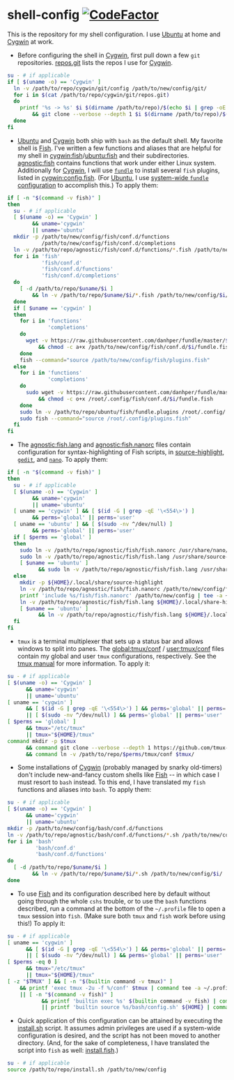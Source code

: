 # shell-config [![CodeFactor](https://www.codefactor.io/repository/github/hunter-richardson/shell-config/badge)](https://www.codefactor.io/repository/github/hunter-richardson/shell-config)
This is the repository for my shell configuration. I use [Ubuntu](https://ubuntu.com) at home and [Cygwin](https://cygwin.com) at work.
- Before configuring the shell in [Cygwin](https://cygwin.com), first pull down a few `git` repositories. [repos.git](cygwin/git/repos.git) lists the repos I use for [Cygwin](https://cygwin.com).
```bash
su - # if applicable
if [ $(uname -o) == 'Cygwin' ]
  ln -v /path/to/repo/cygwin/git/config /path/to/new/config/git/
  for i in $(cat /path/to/repo/cygwin/git/repos.git)
  do
    printf '%s -> %s' $i $(dirname /path/to/repo)/$(echo $i | grep -oE '[^//]+$' | cut -d'.' -f1)
        && git clone --verbose --depth 1 $i $(dirname /path/to/repo)/$(echo $i | grep -oE '[^//]+$' | cut -d'.' -f1)
  done
fi
```
- [Ubuntu](https://ubuntu.com) and [Cygwin](https://cygwin.com) both ship with `bash` as the default shell. My favorite shell is [Fish](https://fishshell.com). I've written a few functions and aliases that are helpful for my shell in [cygwin:fish](cygwin/fish)/[ubuntu:fish](ubuntu/fish) and their subdirectories. [agnostic:fish](agnostic/fish/conf.d/functions) contains functions that work under either Linux system. Additionally for [Cygwin](https://cygwin.com), I will use [`fundle`](https://github.com/danhper/fundle) to install several `fish` plugins, listed in [cygwin:config.fish](cygwin/fish/plugins.fish). (For [Ubuntu](https://ubuntu.com), I use [system-wide `fundle` configuration](https://github.com/hunter-richardson/my-config/blob/master/root/.config/fish/plugins.fish) to accomplish this.) To apply them:
```bash
if [ -n "$(command -v fish)" ]
then
  su - # if applicable
  [ $(uname -o) == 'Cygwin' ]
        && uname='cygwin'
        || uname='ubuntu'
  mkdir -p /path/to/new/config/fish/conf.d/functions
           /path/to/new/config/fish/conf.d/completions
  ln -v /path/to/repo/agnostic/fish/conf.d/functions/*.fish /path/to/new/config/fish/conf.d/functions/
  for i in 'fish'
           'fish/conf.d'
           'fish/conf.d/functions'
           'fish/conf.d/completions'
  do
    [ -d /path/to/repo/$uname/$i ]
        && ln -v /path/to/repo/$uname/$i/*.fish /path/to/new/config/$i/
  done
  if [ $uname == 'cygwin' ]
  then
    for i in 'functions'
             'completions'
    do
      wget -v https://raw.githubusercontent.com/danhper/fundle/master/$i/fundle.fish -O /path/to/new/config/conf.d/$i/fundle.fish
          && chmod -c a+x /path/to/new/config/fish/conf.d/$i/fundle.fish
    done
    fish --command="source /path/to/new/config/fish/plugins.fish"
  else
    for i in 'functions'
             'completions'
    do
      sudo wget -v https://raw.githubusercontent.com/danhper/fundle/master/$i/fundle.fish -O /root/.config/conf.d/$i/fundle.fish
          && chmod -c o+x /root/.config/fish/conf.d/$i/fundle.fish
    done
    sudo ln -v /path/to/repo/ubuntu/fish/fundle.plugins /root/.config/
    sudo fish --command="source /root/.config/plugins.fish"
  fi
fi
```
- The [agnostic:fish.lang](agnostic/fish/fish.lang) and [agnostic:fish.nanorc](agnostic/fish/fish.nanorc) files contain configuration for syntax-highlighting of Fish scripts, in [source-highlight](https://gnu.org/software/src-highlight), 
[`gedit`](https://wiki.gnome.org/Apps/Gedit), and [`nano`](https://nano-editor.org). To apply them:
```bash
if [ -n "$(command -v fish)" ]
then
  su - # if applicable
  [ $(uname -o) == 'Cygwin' ]
        && uname='cygwin'
        || uname='ubuntu'
  [ uname == 'cygwin' ] && [ $(id -G | grep -qE '\<554\>') ]
        && perms='global' || perms='user'
  [ uname == 'ubuntu' ] && [ $(sudo -nv ^/dev/null) ]
        && perms='global' || perms='user'
  if [ $perms == 'global' ]
  then
    sudo ln -v /path/to/repo/agnostic/fish/fish.nanorc /usr/share/nano/fish.nanorc
    sudo ln -v /path/to/repo/agnostic/fish/fish.lang /usr/share/source-highlight/
    [ $uname == 'ubuntu' ]
          && sudo ln -v /path/to/repo/agnostic/fish/fish.lang /usr/share/gtksourceview-3.0/language-specs/
  else
    mkdir -p ${HOME}/.local/share/source-highlight
    ln -v /path/to/repo/agnostic/fish/fish.nanorc /path/to/new/config/fish/fish.nanorc
    printf 'include %s/fish/fish.nanorc' /path/to/new/config | tee -a ~/.nanorc
    ln -v /path/to/repo/agnostic/fish/fish.lang ${HOME}/.local/share-highlight/
    [ $uname == 'ubuntu' ]
          && ln -v /path/to/repo/agnostic/fish/fish.lang ${HOME}/.local/share/gtksourceview-3.0/language-specs/
  fi
fi
```
- `tmux` is a terminal multiplexer that sets up a status bar and allows windows to split into panes. The [global:tmux/conf](global/tmux/conf) / [user:tmux/conf](user/tmux/conf) files contain my global and user `tmux` configurations, respectively. See the [tmux manual](https://man.openbsd.org/OpenBSD-current/man1/tmux.1) for more information. To apply it:
```bash
su - # if applicable
[ $(uname -o) == 'Cygwin' ]
      && uname='cygwin'
      || uname='ubuntu'
[ uname == 'cygwin' ]
      && [ $(id -G | grep -qE '\<554\>') ] && perms='global' || perms='user'
      || [ $(sudo -nv ^/dev/null) ] && perms='global' || perms='user'
[ $perms == 'global' ]
      && tmux="/etc/tmux"
      || tmux="${HOME}/tmux"
command mkdir -p $tmux
      && command git clone --verbose --depth 1 https://github.com/tmux-plugins/tpm $tmux/tpm
      && command ln -v /path/to/repo/$perms/tmux/conf $tmux/
```
- Some installations of [Cygwin](https://cygwin.com) (probably managed by snarky old-timers) don't include new-and-fancy custom shells like [Fish](https://fishshell.com) -- in which case I must resort to `bash` instead. To this end, I have translated my `fish` functions and aliases into `bash`. To apply them:
```bash
su - # if applicable
[ $(uname -o) == 'Cygwin' ]
      && uname='cygwin'
      || uname='ubuntu'
mkdir -p /path/to/new/config/bash/conf.d/functions
ln -v /path/to/repo/agnostic/bash/conf.d/functions/*.sh /path/to/new/config/bash/conf.d/functions/
for i in 'bash'
         'bash/conf.d'
         'bash/conf.d/functions'
do
  [ -d /path/to/repo/$uname/$i ]
        && ln -v /path/to/repo/$uname/$i/*.sh /path/to/new/config/$i/
done
```
- To use [Fish](https://fishshell.com) and its configuration described here by default without going through the whole `cshs` trouble, or to use the `bash` functions described, run a command at the bottom of the `~/.profile` file to open a `tmux` session into `fish`. (Make sure both `tmux` and `fish` work before using this!) To apply it:
```bash
su - # if applicable
[ uname == 'cygwin' ]
      && [ $(id -G | grep -qE '\<554\>') ] && perms='global' || perms='user'
      || [ $(sudo -nv ^/dev/null) ] && perms='global' || perms='user'
[ $perms -eq 0 ]
      && tmux="/etc/tmux"
      || tmux="${HOME}/tmux"
[ -z "$TMUX" ] && [ -n "$(builtin command -v tmux)" ]
    && printf 'exec tmux -2u -f %/conf' $tmux | command tee -a ~/.profile
    || [ -n "$(command -v fish)" ]
           && printf 'builtin exec %s' $(builtin command -v fish) | command tee -a ~/.profile
           || printf 'builtin source %s/bash/config.sh' ${HOME} | command tee -a ~/.profile
```
- Quick application of this configuration can be attained by executing the [install.sh](install.sh) script. It assumes admin privileges are used if a system-wide configuration is desired, and the script has not been moved to another directory. (And, for the sake of completeness, I have translated the script into `fish` as well:  [install.fish](install.fish).)
```bash
su - # if applicable
source /path/to/repo/install.sh /path/to/new/config
```
